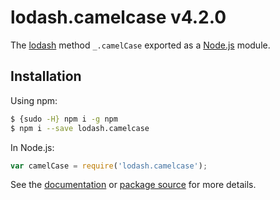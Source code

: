 # lodash.camelcase v4.2.0

The [lodash](https://lodash.com/) method `_.camelCase` exported as a [Node.js](https://nodejs.org/) module.

## Installation

Using npm:
```bash
$ {sudo -H} npm i -g npm
$ npm i --save lodash.camelcase
```

In Node.js:
```js
var camelCase = require('lodash.camelcase');
```

See the [documentation](https://lodash.com/docs#camelCase) or [package source](https://github.com/lodash/lodash/blob/4.2.0-npm-packages/lodash.camelcase) for more details.
